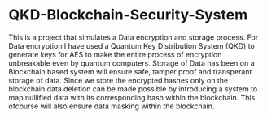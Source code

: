# QKD-Blockchain-Security-System
This is a project that simulates a Data encryption and storage process.
For Data encryption I have used a Quantum Key Distribution System (QKD) to generate keys for AES to make the entire process of encryption unbreakable even by quantum computers.
Storage of Data has been on a Blockchain based system will ensure safe, tamper proof and transperant storage of data.
Since we store the encrypted hashes only on the blockchain data deletion can be made possible by introducing a system to map nullified data with its corresponding hash within the blockchain.
This ofcourse will also ensure data masking within the blockchain.

